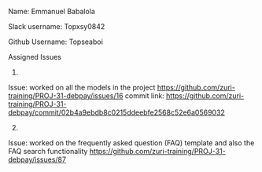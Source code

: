Name: Emmanuel   Babalola

Slack username:  Topxsy0842

Github Username: Topseaboi

Assigned Issues

1. >>>>>>>>>>>>>>>>>>>>>>
Issue: worked on all the models in the project
https://github.com/zuri-training/PROJ-31-debpay/issues/16
commit link: https://github.com/zuri-training/PROJ-31-debpay/commit/02b4a9ebdb8c0215ddeebfe2568c52e6a0569032


2. >>>>>>>>>>>>>>>>>>>>>>
Issue: worked on the frequently asked question (FAQ) template and 
also the FAQ search functionality 
https://github.com/zuri-training/PROJ-31-debpay/issues/87
